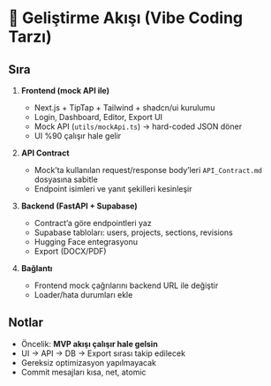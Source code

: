 # 🚀 Geliştirme Akışı (Vibe Coding Tarzı)

## Sıra
1. **Frontend (mock API ile)**  
   - Next.js + TipTap + Tailwind + shadcn/ui kurulumu  
   - Login, Dashboard, Editor, Export UI  
   - Mock API (`utils/mockApi.ts`) → hard-coded JSON döner  
   - UI %90 çalışır hale gelir  

2. **API Contract**  
   - Mock’ta kullanılan request/response body’leri `API_Contract.md` dosyasına sabitle  
   - Endpoint isimleri ve yanıt şekilleri kesinleşir  

3. **Backend (FastAPI + Supabase)**  
   - Contract’a göre endpointleri yaz  
   - Supabase tabloları: users, projects, sections, revisions  
   - Hugging Face entegrasyonu  
   - Export (DOCX/PDF)  

4. **Bağlantı**  
   - Frontend mock çağrılarını backend URL ile değiştir  
   - Loader/hata durumları ekle  

## Notlar
- Öncelik: **MVP akışı çalışır hale gelsin**  
- UI → API → DB → Export sırası takip edilecek  
- Gereksiz optimizasyon yapılmayacak  
- Commit mesajları kısa, net, atomic
